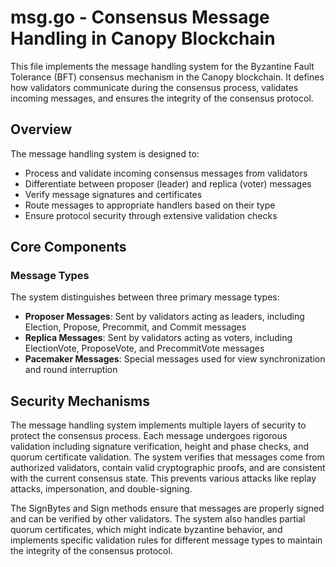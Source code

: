 # msg.go - Consensus Message Handling in Canopy Blockchain

This file implements the message handling system for the Byzantine Fault Tolerance (BFT) consensus mechanism in the Canopy blockchain. It defines how validators communicate during the consensus process, validates incoming messages, and ensures the integrity of the consensus protocol.

## Overview

The message handling system is designed to:
- Process and validate incoming consensus messages from validators
- Differentiate between proposer (leader) and replica (voter) messages
- Verify message signatures and certificates
- Route messages to appropriate handlers based on their type
- Ensure protocol security through extensive validation checks

## Core Components

### Message Types

The system distinguishes between three primary message types:
- **Proposer Messages**: Sent by validators acting as leaders, including Election, Propose, Precommit, and Commit messages
- **Replica Messages**: Sent by validators acting as voters, including ElectionVote, ProposeVote, and PrecommitVote messages
- **Pacemaker Messages**: Special messages used for view synchronization and round interruption

## Security Mechanisms

The message handling system implements multiple layers of security to protect the consensus process. Each message undergoes rigorous validation including signature verification, height and phase checks, and quorum certificate validation. The system verifies that messages come from authorized validators, contain valid cryptographic proofs, and are consistent with the current consensus state. This prevents various attacks like replay attacks, impersonation, and double-signing.

The SignBytes and Sign methods ensure that messages are properly signed and can be verified by other validators. The system also handles partial quorum certificates, which might indicate byzantine behavior, and implements specific validation rules for different message types to maintain the integrity of the consensus protocol.
